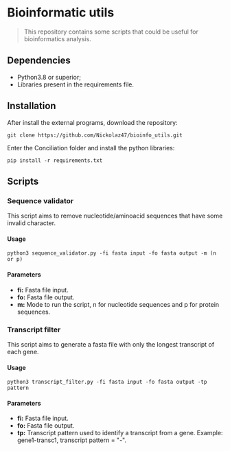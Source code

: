 # Bioinformatic utils

> This repository contains some scripts that could be useful for bioinformatics analysis.

## Dependencies

- Python3.8 or superior;
- Libraries present in the requirements file.

## Installation

After install the external programs, download the repository:
```
git clone https://github.com/Nickolaz47/bioinfo_utils.git 
```
Enter the Conciliation folder and install the python libraries:
```
pip install -r requirements.txt
```

## Scripts

### **Sequence validator**

This script aims to remove nucleotide/aminoacid sequences that have some invalid character.

#### Usage

```
python3 sequence_validator.py -fi fasta input -fo fasta output -m (n or p)
```

#### Parameters

- **fi:** Fasta file input.
- **fo:** Fasta file output.
- **m:** Mode to run the script, n for nucleotide sequences and p for protein sequences.

### **Transcript filter**

This script aims to generate a fasta file with only the longest transcript of each gene.

#### Usage

```
python3 transcript_filter.py -fi fasta input -fo fasta output -tp pattern
```

#### Parameters

- **fi:** Fasta file input.
- **fo:** Fasta file output.
- **tp:** Transcript pattern used to identify a transcript from a gene. Example: gene1-transc1, transcript pattern = "-".